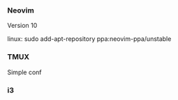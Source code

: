 ### Neovim ### 
Version 10 

linux: sudo add-apt-repository ppa:neovim-ppa/unstable


### TMUX ### 
Simple conf


### i3 ### 

